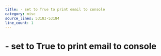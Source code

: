 ```yaml
---
title: - set to True to print email to console
category: misc
source_lines: 53183-53184
line_count: 1
---
```


# - set to True to print email to console
